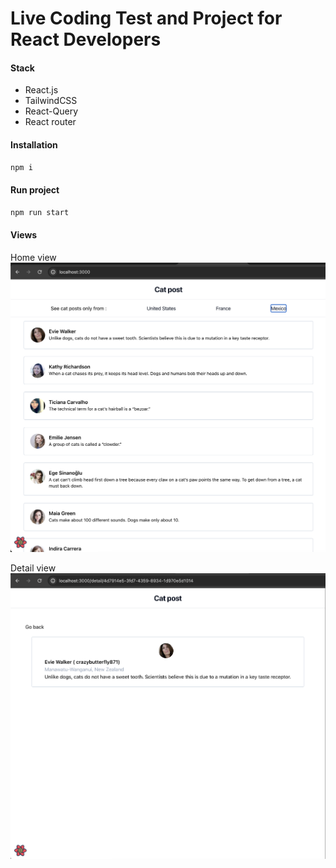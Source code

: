 #  Live Coding Test and Project for React Developers
#### Stack
- React.js
- TailwindCSS 
- React-Query 
- React router


####  Installation 

```bash
npm i
```

####  Run project

```bash
npm run start
```

####  Views

Home view
![Vista home](readmeImgs/home.png)

Detail view
![Vista detail](readmeImgs/detail.png)
